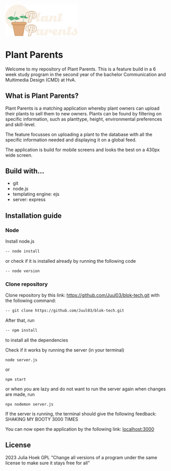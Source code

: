 <img src="./static/img/plantparentlogo.svg" width="45%" max-height="100px">

# Plant Parents
Welcome to my repository of Plant Parents. This is a feature build in a 6 week study program in the second year of the bachelor Communication and Multimedia Design (CMD) at HvA.

## What is Plant Parents?
Plant Parents is a matching application whereby plant owners can upload their plants to sell them to new owners. Plants can be found by filtering on specific information, such as planttype, height, environmental preferences and skill-level.

The feature focusses on uploading a plant to the database with all the specific information needed and displaying it on a global feed.

The application is build for mobile screens and looks the best on a 430px wide screen.


## Build with...
* git
* node.js
* templating engine: ejs
* server: express

## Installation guide
### Node
Install node.js
```bash
-- node install
```
or check if it is installed already by running the following code
```bash
-- node version
```

### Clone repository
Clone repository by this link: https://github.com/Juul03/blok-tech.git with the following command:
```bash
-- git clone https://github.com/Juul03/blok-tech.git
```

After that, run
```bash
-- npm install
```
to install all the dependencies 

Check if it works by running the server (in your terminal)
```
node server.js
```
or
```
npm start
```
or when you are lazy and do not want to run the server again when changes are made, run
```
npx nodemon server.js
```

If the server is running, the terminal should give the following feedback: SHAKING MY BOOTY 3000 TIMES

You can now open the application by the following link:
[localhost:3000]( localhost:3000)


## License
2023 Julia Hoek GPL
"Change all versions of a program under the same license to make sure it stays free for all"

